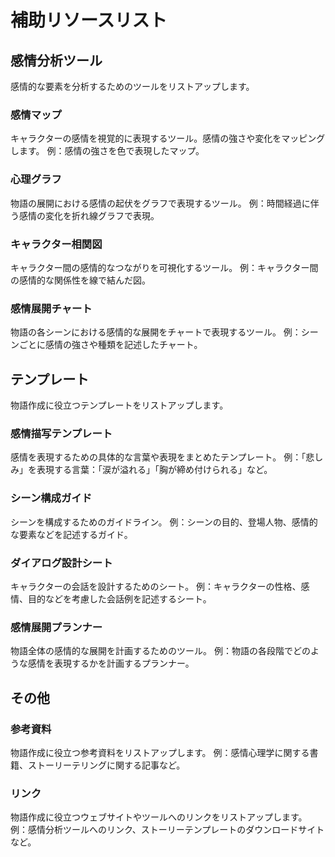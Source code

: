 # 補助リソースリスト

## 感情分析ツール
感情的な要素を分析するためのツールをリストアップします。

### 感情マップ
キャラクターの感情を視覚的に表現するツール。感情の強さや変化をマッピングします。
例：感情の強さを色で表現したマップ。

### 心理グラフ
物語の展開における感情の起伏をグラフで表現するツール。
例：時間経過に伴う感情の変化を折れ線グラフで表現。

### キャラクター相関図
キャラクター間の感情的なつながりを可視化するツール。
例：キャラクター間の感情的な関係性を線で結んだ図。

### 感情展開チャート
物語の各シーンにおける感情的な展開をチャートで表現するツール。
例：シーンごとに感情の強さや種類を記述したチャート。

## テンプレート
物語作成に役立つテンプレートをリストアップします。

### 感情描写テンプレート
感情を表現するための具体的な言葉や表現をまとめたテンプレート。
例：「悲しみ」を表現する言葉：「涙が溢れる」「胸が締め付けられる」など。

### シーン構成ガイド
シーンを構成するためのガイドライン。
例：シーンの目的、登場人物、感情的な要素などを記述するガイド。

### ダイアログ設計シート
キャラクターの会話を設計するためのシート。
例：キャラクターの性格、感情、目的などを考慮した会話例を記述するシート。

### 感情展開プランナー
物語全体の感情的な展開を計画するためのツール。
例：物語の各段階でどのような感情を表現するかを計画するプランナー。

## その他

### 参考資料
物語作成に役立つ参考資料をリストアップします。
例：感情心理学に関する書籍、ストーリーテリングに関する記事など。

### リンク
物語作成に役立つウェブサイトやツールへのリンクをリストアップします。
例：感情分析ツールへのリンク、ストーリーテンプレートのダウンロードサイトなど。
